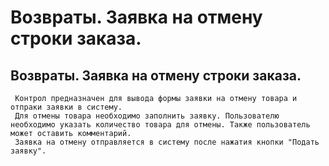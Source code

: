 ﻿---
description: 2.4.7
---
# Возвраты. Заявка на отмену строки заказа.
## Возвраты. Заявка на отмену строки заказа.
     Контрол предназначен для вывода формы заявки на отмену товара и отпраки заявки в систему.
     Для отмены товара необходимо заполнить заявку. Пользователю необходимо указать количество товара для отмены. Также пользователь может оставить комментарий.
     Заявка на отмену отправляется в систему после нажатия кнопки "Подать заявку".
     
